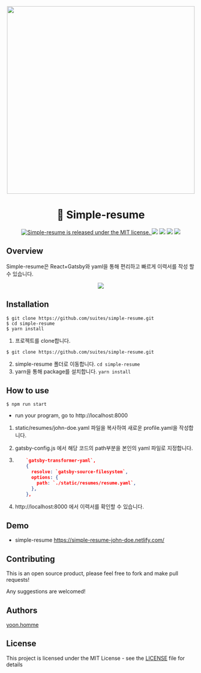 <div align="middle">
    <img src="https://github.com/suites/simple-resume/blob/master/static/simple-resume.png" height="500px">
</div>

<h1 align="center">🐤️ Simple-resume</h1>
<p align="center">
  	<a href="https://github.com/suites/simple-resume/LICENSE">
    	<img src="https://img.shields.io/badge/license-MIT-blue.svg" alt="Simple-resume is released under the MIT license." />
  	</a>
	<a href="https://github.com/suites/simple-resume"> <img src="https://badges.frapsoft.com/os/v1/open-source.svg?v=102"></a>
	<a href="https://github.com/suites/simple-resume"><img src="https://img.shields.io/badge/PRs-welcome-brightgreen.svg"></a>
	<a href="https://github.com/suites/simple-resume"><img src="https://img.shields.io/badge/release-v2.0.0-brightgreen.svg"></a>
  <a href="https://app.netlify.com/sites/simple-resume-john-doe/deploys"><img src="https://api.netlify.com/api/v1/badges/0acd847f-0109-44a3-90c1-f71779d56e28/deploy-status"></a>
</p>

## Overview
Simple-resume은 React+Gatsby와 yaml을 통해 편리하고 빠르게 이력서를 작성 할 수 있습니다.
<div align="middle">
    <img src="https://github.com/suites/simple-resume/blob/master/static/profile-yaml.png">
</div>

## Installation

```shell
$ git clone https://github.com/suites/simple-resume.git
$ cd simple-resume
$ yarn install
```

1. 프로젝트를 clone합니다. 
```shell
$ git clone https://github.com/suites/simple-resume.git
```
2. simple-resume 폴더로 이동합니다. `cd simple-resume`
3. yarn을 통해 package를 설치합니다. `yarn install`

## How to use
```shell
$ npm run start
```
- run your program, go to http://localhost:8000

1. static/resumes/john-doe.yaml 파일을 복사하여 새로운 profile.yaml을 작성합니다.

2. gatsby-config.js 에서 해당 코드의 path부분을 본인의 yaml 파일로 지정합니다.

3. ```json
       `gatsby-transformer-yaml`,
       {
         resolve: `gatsby-source-filesystem`,
         options: {
           path: `./static/resumes/resume.yaml`,
         },
       },
   ```

3. http://localhost:8000 에서 이력서를 확인할 수 있습니다.

## Demo
* simple-resume
<https://simple-resume-john-doe.netlify.com/>


## Contributing

This is an open source product, please feel free to fork and make pull requests!

Any suggestions are welcomed!

## Authors

[yoon.homme](https://github.com/suites)

## License

This project is licensed under the MIT License - see the [LICENSE](LICENSE) file for details 
